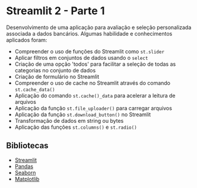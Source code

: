 # Streamlit 2 - Parte 1

Desenvolvimento de uma aplicação para avaliação e seleção personalizada associada a dados bancários. Algumas habilidade e conhecimentos aplicados foram:
- Compreender o uso de funções do Streamlit como `st.slider`
- Aplicar filtros em conjuntos de dados usando o  `select`
- Criação de uma opção 'todos' para facilitar a seleção de todas as categorias no conjunto de dados
- Criação de formulário no Streamlit
- Compreender o uso de cache no Streamlit através do comando `st.cache_data()`
- Aplicação do comando `st.cache()_data` para acelerar a leitura de arquivos
- Aplicação da função `st.file_uploader()` para carregar arquivos
- Aplicação da função `st.download_button()` no Streamlit
- Transformação de dados em string ou bytes
- Aplicação das funções `st.columns()` e `st.radio()`

## Bibliotecas
- [Streamlit](https://streamlit.io/)
- [Pandas](https://pandas.pydata.org/)
- [Seaborn](https://seaborn.pydata.org/)
- [Matplotlib](https://matplotlib.org/)
